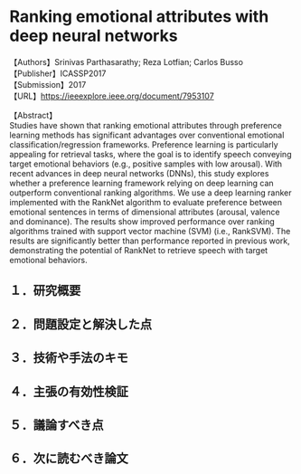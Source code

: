 # Ranking emotional attributes with deep neural networks

【Authors】Srinivas Parthasarathy; Reza Lotfian; Carlos Busso  
【Publisher】ICASSP2017  
【Submission】2017    
【URL】https://ieeexplore.ieee.org/document/7953107  

【Abstract】  
Studies have shown that ranking emotional attributes through preference learning methods has significant advantages over conventional emotional classification/regression frameworks. Preference learning is particularly appealing for retrieval tasks, where the goal is to identify speech conveying target emotional behaviors (e.g., positive samples with low arousal). With recent advances in deep neural networks (DNNs), this study explores whether a preference learning framework relying on deep learning can outperform conventional ranking algorithms. We use a deep learning ranker implemented with the RankNet algorithm to evaluate preference between emotional sentences in terms of dimensional attributes (arousal, valence and dominance). The results show improved performance over ranking algorithms trained with support vector machine (SVM) (i.e., RankSVM). The results are significantly better than performance reported in previous work, demonstrating the potential of RankNet to retrieve speech with target emotional behaviors.  

## １．研究概要
## ２．問題設定と解決した点
## ３．技術や手法のキモ
## ４．主張の有効性検証
## ５．議論すべき点
## ６．次に読むべき論文
